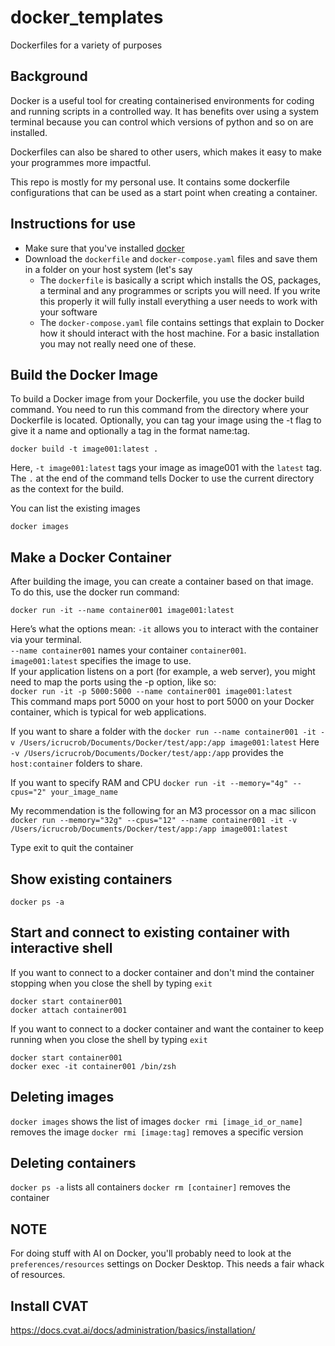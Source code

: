 # docker_templates
Dockerfiles for a variety of purposes

## Background

Docker is a useful tool for creating containerised environments for coding and running scripts in a controlled way. 
It has benefits over using a system terminal because you can control which versions of python and so on are installed.

Dockerfiles can also be shared to other users, which makes it easy to make your programmes more impactful. 


This repo is mostly for my personal use. It contains some dockerfile configurations that can be used as a start point when creating a container. 



## Instructions for use
* Make sure that you've installed [docker](https://docs.docker.com/)
* Download the `dockerfile` and `docker-compose.yaml` files and save them in a folder on your host system (let's say 
  * The `dockerfile` is basically a script which installs the OS, packages, a terminal and any programmes or scripts you will need. If you write this properly it will fully install everything a user needs to work with your software
  * The `docker-compose.yaml` file contains settings that explain to Docker how it should interact with the host machine. For a basic installation you may not really need one of these. 

## Build the Docker Image
To build a Docker image from your Dockerfile, you use the docker build command. You need to run this command from the directory where your Dockerfile is located. Optionally, you can tag your image using the -t flag to give it a name and optionally a tag in the format name:tag.

`docker build -t image001:latest .`

Here, `-t image001:latest` tags your image as image001 with the `latest` tag. 
The `.` at the end of the command tells Docker to use the current directory as the context for the build.

You can list the existing images

`docker images`

## Make a Docker Container
After building the image, you can create a container based on that image. To do this, use the docker run command:

`docker run -it --name container001 image001:latest`

Here’s what the options mean:
`-it` allows you to interact with the container via your terminal.  
`--name container001` names your container `container001`.  
`image001:latest` specifies the image to use.  
If your application listens on a port (for example, a web server), you might need to map the ports using the -p option, like so:  
`docker run -it -p 5000:5000 --name container001 image001:latest`  
This command maps port 5000 on your host to port 5000 on your Docker container, which is typical for web applications.  

If you want to share a folder with the 
`docker run --name container001 -it -v /Users/icrucrob/Documents/Docker/test/app:/app image001:latest`
Here `-v /Users/icrucrob/Documents/Docker/test/app:/app` provides the `host:container` folders to share.

If you want to specify RAM and CPU
`docker run -it --memory="4g" --cpus="2" your_image_name`

My recommendation is the following for an M3 processor on a mac silicon
`docker run --memory="32g" --cpus="12" --name container001 -it -v /Users/icrucrob/Documents/Docker/test/app:/app image001:latest`


Type exit to quit the container

## Show existing containers
`docker ps -a`

## Start and connect to existing container with interactive shell

If you want to connect to a docker container and don't mind the container stopping when you close the shell by typing `exit`
```
docker start container001
docker attach container001
```

If you want to connect to a docker container and want the container to keep running when you close the shell by typing `exit`
```
docker start container001
docker exec -it container001 /bin/zsh
```

## Deleting images
`docker images` shows the list of images
`docker rmi [image_id_or_name]` removes the image
`docker rmi [image:tag]` removes a specific version

## Deleting containers
`docker ps -a` lists all containers
`docker rm [container]` removes the container
 
## NOTE
For doing stuff with AI on Docker, you'll probably need to look at the `preferences/resources` settings on Docker Desktop. This needs a fair whack of resources. 


## Install CVAT
https://docs.cvat.ai/docs/administration/basics/installation/
